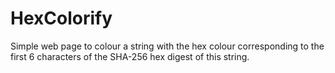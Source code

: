 # HexColorify
Simple web page to colour a string with the hex colour corresponding to the first 6 characters of the SHA-256 hex digest of this string.
